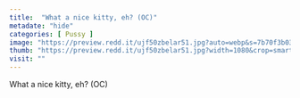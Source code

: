 ```yaml
---
title:  "What a nice kitty, eh? (OC)"
metadate: "hide"
categories: [ Pussy ]
image: "https://preview.redd.it/ujf50zbelar51.jpg?auto=webp&s=7b70f3b0386b561654d654914a5edb475f54c43b"
thumb: "https://preview.redd.it/ujf50zbelar51.jpg?width=1080&crop=smart&auto=webp&s=fbef1f09c682ae16b1297c0380837def978267a5"
visit: ""
---
```

What a nice kitty, eh? (OC)
